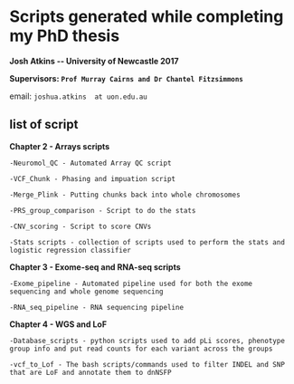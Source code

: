 # Scripts generated while completing my PhD thesis

**Josh Atkins -- University of Newcastle 2017** 

**Supervisors: `Prof Murray Cairns and Dr Chantel Fitzsimmons`** 

email:
`joshua.atkins  at uon.edu.au`


## list of script 

**Chapter 2 - Arrays scripts** 

```
-Neuromol_QC - Automated Array QC script 

-VCF_Chunk - Phasing and impuation script 

-Merge_Plink - Putting chunks back into whole chromosomes

-PRS_group_comparison - Script to do the stats 

-CNV_scoring - Script to score CNVs 

-Stats scripts - collection of scripts used to perform the stats and logistic regression classifier

```

**Chapter 3 - Exome-seq and RNA-seq scripts**

```
-Exome_pipeline - Automated pipeline used for both the exome sequencing and whole genome sequencing 

-RNA_seq_pipeline - RNA sequencing pipeline 
```

**Chapter 4 - WGS and LoF**
 ```
-Database_scripts - python scripts used to add pLi scores, phenotype group info and put read counts for each variant across the groups

-vcf_to_Lof - The bash scripts/commands used to filter INDEL and SNP that are LoF and annotate them to dnNSFP

```
